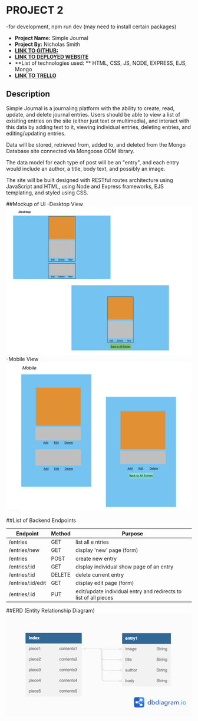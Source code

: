 # PROJECT 2
-for development, npm run dev (may need to install certain packages)
- **Project Name:** Simple Journal
- **Project By:** Nicholas Smith
- [**LINK TO GITHUB:**](https://github.com/nicholasjamessmith/bizarre)
- [**LINK TO DEPLOYED WEBSITE**](https://bizarre.onrender.com/)
- **List of technologies used: ** HTML, CSS, JS, NODE, EXPRESS, EJS, Mongo
- [**LINK TO TRELLO**](https://trello.com/b/mhPIIh41/project2)

## Description
Simple Journal is a journaling platform with the ability to create, read, update, and delete journal entries. Users should be able to view a list of exisiting entries on the site (either just text or multimedia), and interact with this data by adding text to it, viewing individual entries, deleting entries, and editing/updating entries.

Data will be stored, retrieved from, added to, and deleted from the Mongo Database site connected via Mongoose ODM library.

The data model for each type of post will be an "entry", and each entry would include an author, a title, body text, and possibly an image.

The site will be built designed with RESTful routes architecture using JavaScript and HTML, using Node and Express frameworks, EJS templating, and styled using CSS.

##Mockup of UI
-Desktop View <img src="./images/journaldesktop.jpg" alt="Desktop View Horizotal Layout">
-Mobile View <img src="./images/journalmobile.jpg" alt="Mobile View Verticle Layout">

##List of Backend Endpoints

| Endpoint          | Method | Purpose                                                          |
| ----------------- | ------ | ---------------------------------------------------------------- |
| /entries          | GET    | list all e ntries                                                |
| /entries/new      | GET    | display 'new' page (form)                                        |
| /entries          | POST   | create new entry                                                 |
| /entries/:id      | GET    | display individual show page of an entry                         |
| /entries/:id      | DELETE | delete current entry                                             |
| /entries/:id/edit | GET    | display edit page (form)                                         |
| /entries/:id      | PUT    | edit/update individual entry and redirects to list of all pieces |


##ERD (Entity Relationship Diagram)
<img src="./images/journalerd.png" alt="Entity Relationship Diagram">